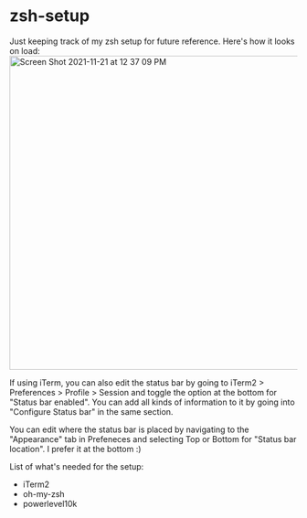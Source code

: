 # zsh-setup
Just keeping track of my zsh setup for future reference. Here's how it looks on load:
<img width="550" alt="Screen Shot 2021-11-21 at 12 37 09 PM" src="https://user-images.githubusercontent.com/33770832/142772884-1b6ef862-f01e-4acb-a947-bf3d76093fee.png">

If using iTerm, you can also edit the status bar by going to iTerm2 > Preferences > Profile > Session and toggle the option at the bottom for "Status bar enabled". You can add all kinds of information to it by going into "Configure Status bar" in the same section.

You can edit where the status bar is placed by navigating to the "Appearance" tab in Prefeneces and selecting Top or Bottom for "Status bar location". I prefer it at the bottom :)

List of what's needed for the setup:
- iTerm2
- oh-my-zsh
- powerlevel10k
